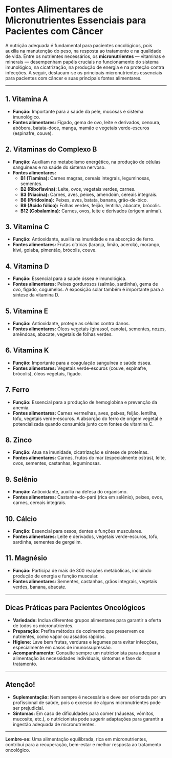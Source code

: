 
# Fontes Alimentares de Micronutrientes Essenciais para Pacientes com Câncer

A nutrição adequada é fundamental para pacientes oncológicos, pois auxilia na manutenção do peso, na resposta ao tratamento e na qualidade de vida. Entre os nutrientes necessários, os **micronutrientes** — vitaminas e minerais — desempenham papéis cruciais no funcionamento do sistema imunológico, na cicatrização, na produção de energia e na proteção contra infecções. A seguir, destacam-se os principais micronutrientes essenciais para pacientes com câncer e suas principais fontes alimentares.

---

## 1. **Vitamina A**

- **Função:** Importante para a saúde da pele, mucosas e sistema imunológico.
- **Fontes alimentares:** Fígado, gema de ovo, leite e derivados, cenoura, abóbora, batata-doce, manga, mamão e vegetais verde-escuros (espinafre, couve).

## 2. **Vitaminas do Complexo B**

- **Função:** Auxiliam no metabolismo energético, na produção de células sanguíneas e na saúde do sistema nervoso.
- **Fontes alimentares:**
  - **B1 (Tiamina):** Carnes magras, cereais integrais, leguminosas, sementes.
  - **B2 (Riboflavina):** Leite, ovos, vegetais verdes, carnes.
  - **B3 (Niacina):** Carnes, aves, peixes, amendoim, cereais integrais.
  - **B6 (Piridoxina):** Peixes, aves, batata, banana, grão-de-bico.
  - **B9 (Ácido fólico):** Folhas verdes, feijão, lentilha, abacate, brócolis.
  - **B12 (Cobalamina):** Carnes, ovos, leite e derivados (origem animal).

## 3. **Vitamina C**

- **Função:** Antioxidante, auxilia na imunidade e na absorção de ferro.
- **Fontes alimentares:** Frutas cítricas (laranja, limão, acerola), morango, kiwi, goiaba, pimentão, brócolis, couve.

## 4. **Vitamina D**

- **Função:** Essencial para a saúde óssea e imunológica.
- **Fontes alimentares:** Peixes gordurosos (salmão, sardinha), gema de ovo, fígado, cogumelos. A exposição solar também é importante para a síntese da vitamina D.

## 5. **Vitamina E**

- **Função:** Antioxidante, protege as células contra danos.
- **Fontes alimentares:** Óleos vegetais (girassol, canola), sementes, nozes, amêndoas, abacate, vegetais de folhas verdes.

## 6. **Vitamina K**

- **Função:** Importante para a coagulação sanguínea e saúde óssea.
- **Fontes alimentares:** Vegetais verde-escuros (couve, espinafre, brócolis), óleos vegetais, fígado.

## 7. **Ferro**

- **Função:** Essencial para a produção de hemoglobina e prevenção da anemia.
- **Fontes alimentares:** Carnes vermelhas, aves, peixes, feijão, lentilha, tofu, vegetais verde-escuros. A absorção do ferro de origem vegetal é potencializada quando consumida junto com fontes de vitamina C.

## 8. **Zinco**

- **Função:** Atua na imunidade, cicatrização e síntese de proteínas.
- **Fontes alimentares:** Carnes, frutos do mar (especialmente ostras), leite, ovos, sementes, castanhas, leguminosas.

## 9. **Selênio**

- **Função:** Antioxidante, auxilia na defesa do organismo.
- **Fontes alimentares:** Castanha-do-pará (rica em selênio), peixes, ovos, carnes, cereais integrais.

## 10. **Cálcio**

- **Função:** Essencial para ossos, dentes e funções musculares.
- **Fontes alimentares:** Leite e derivados, vegetais verde-escuros, tofu, sardinha, sementes de gergelim.

## 11. **Magnésio**

- **Função:** Participa de mais de 300 reações metabólicas, incluindo produção de energia e função muscular.
- **Fontes alimentares:** Sementes, castanhas, grãos integrais, vegetais verdes, banana, abacate.

---

## **Dicas Práticas para Pacientes Oncológicos**

- **Variedade:** Inclua diferentes grupos alimentares para garantir a oferta de todos os micronutrientes.
- **Preparação:** Prefira métodos de cozimento que preservem os nutrientes, como vapor ou assados rápidos.
- **Higiene:** Lave bem frutas, verduras e legumes para evitar infecções, especialmente em casos de imunossupressão.
- **Acompanhamento:** Consulte sempre um nutricionista para adequar a alimentação às necessidades individuais, sintomas e fase do tratamento.

---

## **Atenção!**

- **Suplementação:** Nem sempre é necessária e deve ser orientada por um profissional de saúde, pois o excesso de alguns micronutrientes pode ser prejudicial.
- **Sintomas:** Em caso de dificuldades para comer (náuseas, vômitos, mucosite, etc.), o nutricionista pode sugerir adaptações para garantir a ingestão adequada de micronutrientes.

---

**Lembre-se:** Uma alimentação equilibrada, rica em micronutrientes, contribui para a recuperação, bem-estar e melhor resposta ao tratamento oncológico.

```
